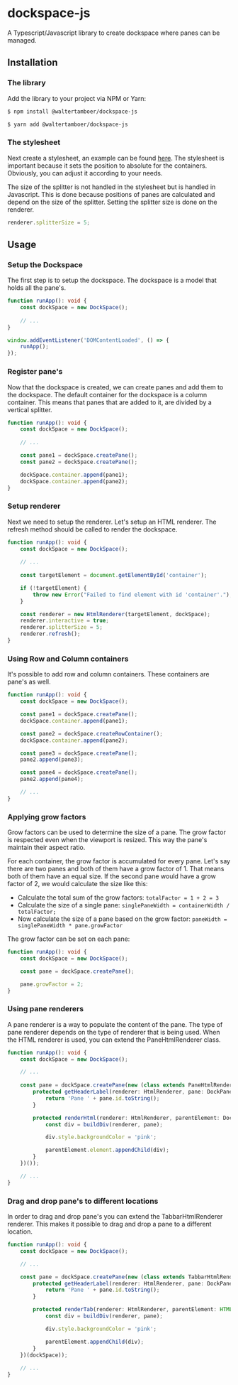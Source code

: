 # dockspace-js

A Typescript/Javascript library to create dockspace where panes can be managed.

## Installation

### The library

Add the library to your project via NPM or Yarn:

```bash
$ npm install @waltertamboer/dockspace-js
```

```bash
$ yarn add @waltertamboer/dockspace-js
```

### The stylesheet

Next create a stylesheet, an example can be found 
[here](https://github.com/waltertamboer/experiment-dockspacejs/blob/master/public/css/dockspace.css). 
The stylesheet is important because it sets the position to absolute for the containers.
Obviously, you can adjust it according to your needs.

The size of the splitter is not handled in the stylesheet but is handled in Javascript. 
This is done because positions of panes are calculated and depend on the size of the splitter.
Setting the splitter size is done on the renderer.

```js
renderer.splitterSize = 5;
```

## Usage

### Setup the Dockspace
The first step is to setup the dockspace. The dockspace is a model that holds all the pane's.

```ts
function runApp(): void {
    const dockSpace = new DockSpace();
    
    // ...
}

window.addEventListener('DOMContentLoaded', () => {
    runApp();
});
```

### Register pane's

Now that the dockspace is created, we can create panes and add them to the dockspace. The default 
container for the dockspace is a column container. This means that panes that are added to it, are 
divided by a vertical splitter.

```ts
function runApp(): void {
    const dockSpace = new DockSpace();
    
    // ...

    const pane1 = dockSpace.createPane();
    const pane2 = dockSpace.createPane();

    dockSpace.container.append(pane1);
    dockSpace.container.append(pane2);
}
```

### Setup renderer

Next we need to setup the renderer. Let's setup an HTML renderer. The refresh method should be called to render 
the dockspace.

```ts
function runApp(): void {
    const dockSpace = new DockSpace();
    
    // ...
    
    const targetElement = document.getElementById('container');

    if (!targetElement) {
        throw new Error("Failed to find element with id 'container'.");
    }

    const renderer = new HtmlRenderer(targetElement, dockSpace);
    renderer.interactive = true;
    renderer.splitterSize = 5;
    renderer.refresh();
}
```

### Using Row and Column containers

It's possible to add row and column containers. These containers are pane's as well.

```ts
function runApp(): void {
    const dockSpace = new DockSpace();

    const pane1 = dockSpace.createPane();
    dockSpace.container.append(pane1);

    const pane2 = dockSpace.createRowContainer();
    dockSpace.container.append(pane2);

    const pane3 = dockSpace.createPane();
    pane2.append(pane3);

    const pane4 = dockSpace.createPane();
    pane2.append(pane4);

    // ...
}
```

### Applying grow factors

Grow factors can be used to determine the size of a pane. The grow factor is respected even when the
viewport is resized. This way the pane's maintain their aspect ratio.

For each container, the grow factor is accumulated for every pane. Let's say there are two panes
and both of them have a grow factor of 1. That means both of them have an equal size. If the second
pane would have a grow factor of 2, we would calculate the size like this:
- Calculate the total sum of the grow factors: `totalFactor = 1 + 2 = 3`
- Calculate the size of a single pane: `singlePaneWidth = containerWidth / totalFactor;`
- Now calculate the size of a pane based on the grow factor: `paneWidth = singlePaneWidth * pane.growFactor`

The grow factor can be set on each pane:

```ts
function runApp(): void {
    const dockSpace = new DockSpace();

    const pane = dockSpace.createPane();

    pane.growFactor = 2;
}
```

### Using pane renderers

A pane renderer is a way to populate the content of the pane. The type of pane renderer depends on the type
of renderer that is being used. When the HTML renderer is used, you can extend the PaneHtmlRenderer class.

```ts
function runApp(): void {
    const dockSpace = new DockSpace();

    // ...
    
    const pane = dockSpace.createPane(new (class extends PaneHtmlRenderer {
        protected getHeaderLabel(renderer: HtmlRenderer, pane: DockPane): string {
            return 'Pane ' + pane.id.toString();
        }

        protected renderHtml(renderer: HtmlRenderer, parentElement: DockHtmlElement, pane: DockPane): void {
            const div = buildDiv(renderer, pane);

            div.style.backgroundColor = 'pink';

            parentElement.element.appendChild(div);
        }
    })());

    // ...
}
```

### Drag and drop pane's to different locations

In order to drag and drop pane's you can extend the TabbarHtmlRenderer renderer. This makes it 
possible to drag and drop a pane to a different location.

```ts
function runApp(): void {
    const dockSpace = new DockSpace();

    // ...

    const pane = dockSpace.createPane(new (class extends TabbarHtmlRenderer {
        protected getHeaderLabel(renderer: HtmlRenderer, pane: DockPane): string {
            return 'Pane ' + pane.id.toString();
        }

        protected renderTab(renderer: HtmlRenderer, parentElement: HTMLElement, pane: DockPane): void {
            const div = buildDiv(renderer, pane);

            div.style.backgroundColor = 'pink';

            parentElement.appendChild(div);
        }
    })(dockSpace));
    
    // ...
}
```

